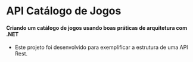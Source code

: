 # API Catálogo de Jogos
#### Criando um catálogo de jogos usando boas práticas de arquitetura com .NET

* Este projeto foi desenvolvido para exemplificar a estrutura de uma API Rest.

